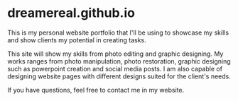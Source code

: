 # dreamereal.github.io

This is my personal website portfolio that I'll be using to showcase my skills and show clients my potential in creating tasks.

This site will show my skills from photo editing and graphic designing. My works ranges from photo manipulation, photo restoration, graphic designing such as powerpoint creation and social media posts. I am also capable of designing website pages with different designs suited for the client's needs.

If you have questions, feel free to contact me in my website.
